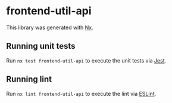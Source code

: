 # frontend-util-api

This library was generated with [Nx](https://nx.dev).

## Running unit tests

Run `nx test frontend-util-api` to execute the unit tests via [Jest](https://jestjs.io).

## Running lint

Run `nx lint frontend-util-api` to execute the lint via [ESLint](https://eslint.org/).
